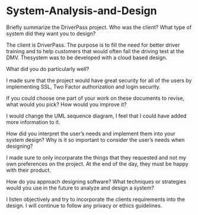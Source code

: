# System-Analysis-and-Design
Briefly summarize the DriverPass project. Who was the client? What type of system did they want you to design?


The client is DriverPass. The purpose is to fill the need for better driver training and to help customers that would often fail the driving test at the DMV. Thesystem was to be developed with a cloud based design.


What did you do particularly well?


I made sure that the project would have great security for all of the users by implementing SSL, Two Factor authorization and login security.


If you could choose one part of your work on these documents to revise, what would you pick? How would you improve it?


I would change the UML sequence diagram, I feel that I could have added more information to it.


How did you interpret the user’s needs and implement them into your system design? Why is it so important to consider the user’s needs when designing?


I made sure to only incorparate the things that they requested and not my own preferences on the project. At the end of the day, they must be happy with their product.


How do you approach designing software? What techniques or strategies would you use in the future to analyze and design a system?


I listen objectively and try to incorporate the clients requirements into the design. I will continue to follow any privacy or ethics guidelines.
